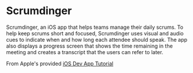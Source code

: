 # Scrumdinger

Scrumdinger, an iOS app that helps teams manage their daily scrums. To help keep scrums short and focused, Scrumdinger uses visual and audio cues to indicate when and how long each attendee should speak. The app also displays a progress screen that shows the time remaining in the meeting and creates a transcript that the users can refer to later.

From Apple's provided [iOS Dev App Tutorial](https://developer.apple.com/tutorials/app-dev-training/getting-started-with-scrumdinger)
